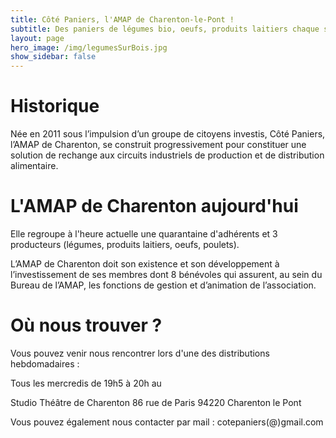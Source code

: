 ```yaml
---
title: Côté Paniers, l'AMAP de Charenton-le-Pont !
subtitle: Des paniers de légumes bio, oeufs, produits laitiers chaque semaine...
layout: page
hero_image: /img/legumesSurBois.jpg
show_sidebar: false
---
```


# Historique 

Née en 2011 sous l’impulsion d’un groupe de citoyens investis, Côté Paniers, l’AMAP de Charenton, se construit progressivement pour constituer une solution de rechange aux circuits industriels de production et de distribution alimentaire.

# L'AMAP de Charenton aujourd'hui

Elle regroupe à l'heure actuelle une quarantaine d'adhérents et 3 producteurs (légumes, produits laitiers, oeufs, poulets).

L’AMAP de Charenton doit son existence et son développement à l’investissement de ses membres dont 8 bénévoles qui assurent, au sein du Bureau de l’AMAP, les fonctions de gestion et d’animation de l’association.

# Où nous trouver ?

Vous pouvez venir nous rencontrer lors d'une des distributions hebdomadaires : 

Tous les mercredis de 19h5 à 20h au

Studio Théâtre de Charenton
86 rue de Paris
94220 Charenton le Pont

Vous pouvez également nous contacter par mail : cotepaniers(@)gmail.com


